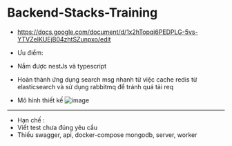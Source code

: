 # Backend-Stacks-Training
+ https://docs.google.com/document/d/1x2hTopqi6PEDPLG-5vs-YTVZelKUEjB04zhtSZunpxo/edit

+ Ưu điểm:

+ Nắm được nestJs và typescript
+ Hoàn thành ứng dụng search msg nhanh từ việc cache redis từ elasticsearch và sử dụng rabbitmq để tránh quá tải req
+ Mô hình thiết kế
![image](https://user-images.githubusercontent.com/94001149/225645378-d0ce715f-bafd-41cb-b2f8-ebea1c9ae2e7.png)

-------------------------------------------
+ Hạn chế : 
+ Viết test chưa đúng yêu cầu
+ Thiếu swagger, api, docker-compose mongodb, server, worker
